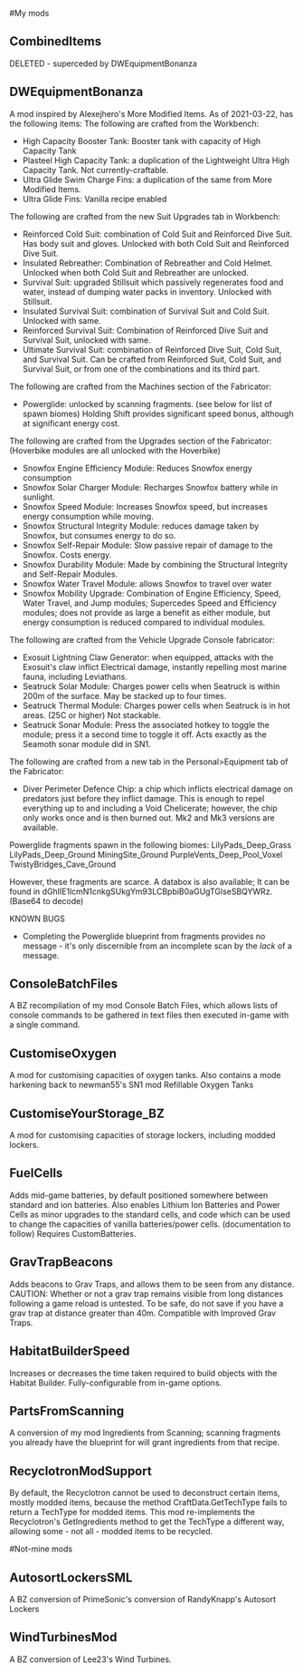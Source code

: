 #My mods
## CombinedItems
DELETED - superceded by DWEquipmentBonanza
## DWEquipmentBonanza
A mod inspired by Alexejhero's More Modified Items. As of 2021-03-22, has the following items:
The following are crafted from the Workbench:
* High Capacity Booster Tank: Booster tank with capacity of High Capacity Tank
* Plasteel High Capacity Tank: a duplication of the Lightweight Ultra High Capacity Tank. Not currently-craftable.
* Ultra Glide Swim Charge Fins: a duplication of the same from More Modified Items.
* Ultra Glide Fins: Vanilla recipe enabled

The following are crafted from the new Suit Upgrades tab in Workbench:
* Reinforced Cold Suit: combination of Cold Suit and Reinforced Dive Suit. Has body suit and gloves. Unlocked with both Cold Suit and Reinforced Dive Suit.
* Insulated Rebreather: Combination of Rebreather and Cold Helmet. Unlocked when both Cold Suit and Rebreather are unlocked.
* Survival Suit: upgraded Stillsuit which passively regenerates food and water, instead of dumping water packs in inventory. Unlocked with Stillsuit.
* Insulated Survival Suit: combination of Survival Suit and Cold Suit. Unlocked with same.
* Reinforced Survival Suit: Combination of Reinforced Dive Suit and Survival Suit, unlocked with same.
* Ultimate Survival Suit: combination of Reinforced Dive Suit, Cold Suit, and Survival Suit. Can be crafted from Reinforced Suit, Cold Suit, and Survival Suit, or from one of the combinations and its third part.

The following are crafted from the Machines section of the Fabricator:
* Powerglide: unlocked by scanning fragments. (see below for list of spawn biomes) Holding Shift provides significant speed bonus, although at significant energy cost.

The following are crafted from the Upgrades section of the Fabricator:  (Hoverbike modules are all unlocked with the Hoverbike)
* Snowfox Engine Efficiency Module: Reduces Snowfox energy consumption
* Snowfox Solar Charger Module: Recharges Snowfox battery while in sunlight.
* Snowfox Speed Module: Increases Snowfox speed, but increases energy consumption while moving.
* Snowfox Structural Integrity Module: reduces damage taken by Snowfox, but consumes energy to do so.
* Snowfox Self-Repair Module: Slow passive repair of damage to the Snowfox. Costs energy.
* Snowfox Durability Module: Made by combining the Structural Integrity and Self-Repair Modules.
* Snowfox Water Travel Module: allows Snowfox to travel over water
* Snowfox Mobility Upgrade: Combination of Engine Efficiency, Speed, Water Travel, and Jump modules; Supercedes Speed and Efficiency modules; does not provide as large a benefit as either module, but energy consumption is reduced compared to individual modules.

The following are crafted from the Vehicle Upgrade Console fabricator:
* Exosuit Lightning Claw Generator: when equipped, attacks with the Exosuit's claw inflict Electrical damage, instantly repelling most marine fauna, including Leviathans.
* Seatruck Solar Module: Charges power cells when Seatruck is within 200m of the surface. May be stacked up to four times.
* Seatruck Thermal Module: Charges power cells when Seatruck is in hot areas. (25C or higher) Not stackable.
* Seatruck Sonar Module: Press the associated hotkey to toggle the module; press it a second time to toggle it off. Acts exactly as the Seamoth sonar module did in SN1.

The following are crafted from a new tab in the Personal>Equipment tab of the Fabricator:
* Diver Perimeter Defence Chip: a chip which inflicts electrical damage on predators just before they inflict damage. This is enough to repel everything up to and including a Void Chelicerate; however, the chip only works once and is then burned out. Mk2 and Mk3 versions are available.

Powerglide fragments spawn in the following biomes:
	LilyPads_Deep_Grass
	LilyPads_Deep_Ground
	MiningSite_Ground
	PurpleVents_Deep_Pool_Voxel
	TwistyBridges_Cave_Ground

However, these fragments are scarce.
A databox is also available; It can be found in dGhlIE1lcmN1cnkgSUkgYm93LCBpbiB0aGUgTGlseSBQYWRz. (Base64 to decode)

KNOWN BUGS
* Completing the Powerglide blueprint from fragments provides no message - it's only discernible from an incomplete scan by the *lack* of a message.

## ConsoleBatchFiles
A BZ recompilation of my mod Console Batch Files, which allows lists of console commands to be gathered in text files then executed in-game with a single command.
## CustomiseOxygen
A mod for customising capacities of oxygen tanks. Also contains a mode harkening back to newman55's SN1 mod Refillable Oxygen Tanks
## CustomiseYourStorage_BZ
A mod for customising capacities of storage lockers, including modded lockers.
## FuelCells
Adds mid-game batteries, by default positioned somewhere between standard and ion batteries. Also enables Lithium Ion Batteries and Power Cells as minor upgrades to the standard cells, and code which can be used to change the capacities of vanilla batteries/power cells. (documentation to follow)
	Requires CustomBatteries.
## GravTrapBeacons
Adds beacons to Grav Traps, and allows them to be seen from any distance.
CAUTION: Whether or not a grav trap remains visible from long distances following a game reload is untested. To be safe, do not save if you have a grav trap at distance greater than 40m.
Compatible with Improved Grav Traps.
## HabitatBuilderSpeed
Increases or decreases the time taken required to build objects with the Habitat Builder. Fully-configurable from in-game options.
## PartsFromScanning
A conversion of my mod Ingredients from Scanning; scanning fragments you already have the blueprint for will grant ingredients from that recipe.
## RecyclotronModSupport
By default, the Recyclotron cannot be used to deconstruct certain items, mostly modded items, because the method CraftData.GetTechType fails to return a TechType for modded items. This mod re-implements the Recyclotron's GetIngredients method to get the TechType a different way, allowing some - not all - modded items to be recycled.

#Not-mine mods
## AutosortLockersSML
A BZ conversion of PrimeSonic's conversion of RandyKnapp's Autosort Lockers
## WindTurbinesMod
A BZ conversion of Lee23's Wind Turbines.
